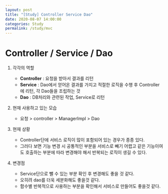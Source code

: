 ```yaml
---
layout: post
title: "[Study] Controller Service Dao"
date: 2020-08-07 14:00:00
categories: Study
permalink: /study/mvc
---
```


# Controller / Service / Dao

1. 각각의 역할

   - **Controller** : 요청을 받아서 결과를 리턴
   - **Service** : Dao에서 얻어온 결과를 가지고 적절한 로직을 수행 후 Controller에 리턴, 각 Dao들을 조립하는 것
   - **Dao** : DB처리와 관련된 작업, Service로 리턴

   

2. 현재 사용하고 있는 모습
   - 요청 > controller > ManagerImpl > Dao

   

3. 현재 상황

   - Controller단에 서비스 로직이 많이 포함되어 있는 경우가 종종 있다.
   - 그러다 보면 기능 변경 시 공통적인 부분을 서비스로 빼기 어렵고 같은 기능이여도 호출하는 부분에 따라  변경해야 해서 반복되는 로직이 생길 수 있다.

   

4. 변경점

   - Service단으로 뺄 수 있는 부분 확인 후 변경해도 좋을 것 같다.
   - 오히려 dao를 더욱 세분화해도 좋을것 같다.
   - 함수별 반복적으로 사용하는 부분을 확인해서  서비스로 만들어도 좋을것 같다.
